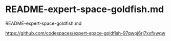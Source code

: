 # README-expert-space-goldfish.md

README-expert-space-goldfish.md

https://github.com/codespaces/expert-space-goldfish-97qwpj6rj7xxfxwqw
